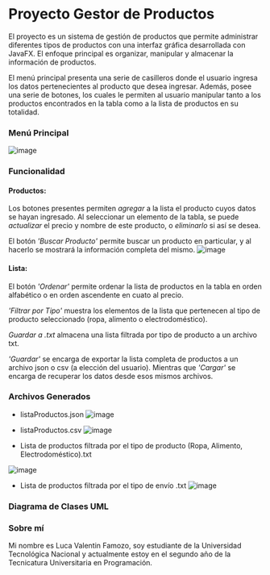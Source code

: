 # Proyecto Gestor de Productos

El proyecto es un sistema de gestión de productos que permite administrar diferentes tipos de productos con una interfaz gráfica desarrollada con JavaFX. El enfoque principal es organizar, manipular y almacenar la información de productos.

El menú principal presenta una serie de casilleros donde el usuario ingresa los datos pertenecientes al producto que desea ingresar. Además, posee una serie de botones, los cuales le permiten al usuario manipular tanto a los productos encontrados en la tabla como a la lista de productos en su totalidad.

### Menú Principal
![image](https://github.com/user-attachments/assets/7287e4e8-20f6-4516-9655-8d0e13d43a1f)


### Funcionalidad
#### Productos:
Los botones presentes permiten *agregar* a la lista el producto cuyos datos se hayan ingresado. Al seleccionar un elemento de la tabla, se puede *actualizar* el precio y nombre de este producto, o *eliminarlo* si así se desea.

El botón *'Buscar Producto'* permite buscar un producto en particular, y al hacerlo se mostrará la información completa del mismo.
![image](https://github.com/user-attachments/assets/e0f8e149-0890-4029-aab7-ae0a45865fa7)


 
#### Lista:
El botón *'Ordenar'* permite ordenar la lista de productos en la tabla en orden alfabético o en orden ascendente en cuato al precio.

*'Filtrar por Tipo'* muestra los elementos de la lista que pertenecen al tipo de producto seleccionado (ropa, alimento o electrodoméstico).

*Guardar a .txt* almacena una lista filtrada por tipo de producto a un archivo txt.

*'Guardar'* se encarga de exportar la lista completa de productos a un archivo json o csv (a elección del usuario). Mientras que *'Cargar'* se encarga de recuperar los datos desde esos mismos archivos.

### Archivos Generados
- listaProductos.json
![image](https://github.com/user-attachments/assets/332de287-50e0-4d3a-ad37-0c2cef0e5515)



- listaProductos.csv
![image](https://github.com/user-attachments/assets/7d8d5dac-eeac-41a1-b040-85d5a22e0321)


- Lista de productos filtrada por el tipo de producto (Ropa, Alimento, Electrodoméstico).txt

![image](https://github.com/user-attachments/assets/93b0735b-45da-4f3e-897d-acf35dfa9b2f)



- Lista de productos filtrada por el tipo de envío .txt
![image](https://github.com/user-attachments/assets/65b9944d-2b9d-46cc-9e9c-b649b9cb19eb)



### Diagrama de Clases UML

### Sobre mí
Mi nombre es Luca Valentin Famozo, soy estudiante de la Universidad Tecnológica Nacional y actualmente estoy en el segundo año de la Tecnicatura Universitaria en Programación.
